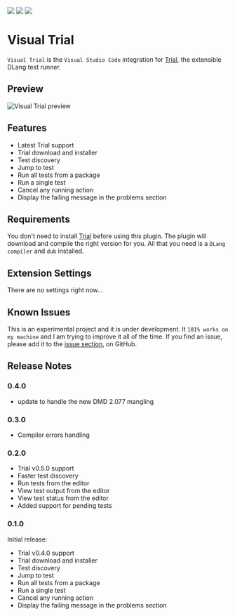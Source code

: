[![](https://vsmarketplacebadge.apphb.com/version/bosz.visual-trial.svg)](https://marketplace.visualstudio.com/items?itemName=bosz.visual-trial)
[![](https://vsmarketplacebadge.apphb.com/installs/bosz.visual-trial.svg)](https://marketplace.visualstudio.com/items?itemName=bosz.visual-trial)
[![](https://vsmarketplacebadge.apphb.com/rating/bosz.visual-trial.svg)](https://marketplace.visualstudio.com/items?itemName=bosz.visual-trial)

# Visual Trial

`Visual Trial` is the `Visual Studio Code` integration for [Trial](http://trial.szabobogdan.com/), the extensible DLang test runner.

## Preview
![Visual Trial preview](https://raw.githubusercontent.com/gedaiu/visual-trial/master/preview.gif)

## Features

- Latest Trial support
- Trial download and installer
- Test discovery
- Jump to test
- Run all tests from a package
- Run a single test
- Cancel any running action
- Display the failing message in the problems section

## Requirements

You don't need to install [Trial](http://trial.szabobogdan.com/) before using this plugin. The plugin will download and compile the right version for you.
All that you need is a `DLang compiler` and `dub` installed.

## Extension Settings

There are no settings right now...

## Known Issues

This is an experimental project and it is under development. It `101% works on my machine` and I am trying to improve it
all of the time. If you find an issue, please add it to the [issue section](https://github.com/gedaiu/visual-trial/issues), on GitHub.

## Release Notes

### 0.4.0

- update to handle the new DMD 2.077 mangling

### 0.3.0

- Compiler errors handling


### 0.2.0

- Trial v0.5.0 support
- Faster test discovery
- Run tests from the editor
- View test output from the editor
- View test status from the editor
- Added support for pending tests


### 0.1.0

Initial release:
- Trial v0.4.0 support
- Trial download and installer
- Test discovery
- Jump to test
- Run all tests from a package
- Run a single test
- Cancel any running action
- Display the failing message in the problems section
